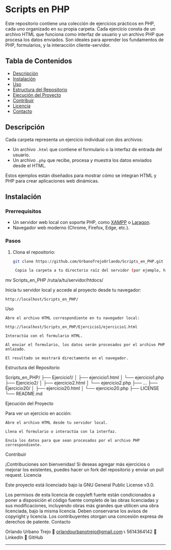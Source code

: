# Scripts en PHP

Este repositorio contiene una colección de ejercicios prácticos en PHP, cada uno organizado en su propia carpeta. Cada ejercicio consta de un archivo HTML que funciona como interfaz de usuario y un archivo PHP que procesa los datos enviados. Son ideales para aprender los fundamentos de PHP, formularios, y la interacción cliente-servidor.

## Tabla de Contenidos

- [Descripción](#descripción)
- [Instalación](#instalación)
- [Uso](#uso)
- [Estructura del Repositorio](#estructura-del-repositorio)
- [Ejecución del Proyecto](#ejecución-del-proyecto)
- [Contribuir](#contribuir)
- [Licencia](#licencia)
- [Contacto](#contacto)

## Descripción

Cada carpeta representa un ejercicio individual con dos archivos:
- Un archivo `.html` que contiene el formulario o la interfaz de entrada del usuario.
- Un archivo `.php` que recibe, procesa y muestra los datos enviados desde el HTML.

Estos ejemplos están diseñados para mostrar cómo se integran HTML y PHP para crear aplicaciones web dinámicas.

## Instalación

### Prerrequisitos

- Un servidor web local con soporte PHP, como [XAMPP](https://www.apachefriends.org/es/index.html) o [Laragon](https://laragon.org/).
- Navegador web moderno (Chrome, Firefox, Edge, etc.).

### Pasos

1. Clona el repositorio:
   ```bash
   git clone https://github.com/UrbanoTrejoOrlando/Scripts_en_PHP.git

    Copia la carpeta a tu directorio raíz del servidor (por ejemplo, htdocs en XAMPP):

mv Scripts_en_PHP /ruta/a/tu/servidor/htdocs/

Inicia tu servidor local y accede al proyecto desde tu navegador:

    http://localhost/Scripts_en_PHP/

Uso

    Abre el archivo HTML correspondiente en tu navegador local:

    http://localhost/Scripts_en_PHP/Ejercicio1/ejercicio1.html

    Interactúa con el formulario HTML.

    Al enviar el formulario, los datos serán procesados por el archivo PHP enlazado.

    El resultado se mostrará directamente en el navegador.

Estructura del Repositorio

Scripts_en_PHP/
├── Ejercicio1/
│   ├── ejercicio1.html
│   └── ejercicio1.php
├── Ejercicio2/
│   ├── ejercicio2.html
│   └── ejercicio2.php
├── ...
├── Ejercicio20/
│   ├── ejercicio20.html
│   └── ejercicio20.php
├── LICENSE
└── README.md

Ejecución del Proyecto

Para ver un ejercicio en acción:

    Abre el archivo HTML desde tu servidor local.

    Llena el formulario o interactúa con la interfaz.

    Envía los datos para que sean procesados por el archivo PHP correspondiente.

Contribuir

¡Contribuciones son bienvenidas! Si deseas agregar más ejercicios o mejorar los existentes, puedes hacer un fork del repositorio y enviar un pull request.
Licencia

Este proyecto está licenciado bajo la GNU General Public License v3.0.

Los permisos de esta licencia de copyleft fuerte están condicionados a poner a disposición el código fuente completo de las obras licenciadas y sus modificaciones, incluyendo obras más grandes que utilicen una obra licenciada, bajo la misma licencia. Deben conservarse los avisos de copyright y licencia.
Los contribuyentes otorgan una concesión expresa de derechos de patente.
Contacto

Orlando Urbano Trejo
📧 orlandourbanotrejo@gmail.com
📞 5614364142
🔗 LinkedIn
🐙 GitHub


---

